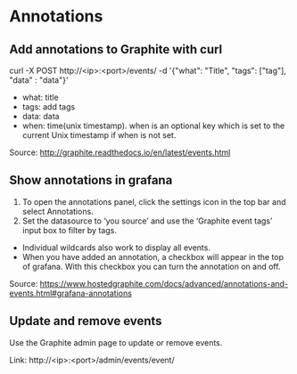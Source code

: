 # Annotations

## Add annotations to Graphite with curl
  curl -X POST http://\<ip>:\<port>/events/ -d '{"what": "Title", "tags": ["tag"], "data" : "data"}'
  - what: title
  - tags: add tags
  - data: data
  - when: time(unix timestamp). when is an optional key which is set to the current Unix timestamp if when is not set.
  
  Source: http://graphite.readthedocs.io/en/latest/events.html

## Show annotations in grafana
  1. To open the annotations panel, click the settings icon in the top bar and select Annotations.
  2. Set the datasource to ‘you source’ and use the ‘Graphite event tags’ input box to filter by tags.
  - Individual wildcards also work to display all events.
  - When you have added an annotation, a checkbox will appear in the top of grafana. With this checkbox you can turn the annotation on and off. 
 
 Source: https://www.hostedgraphite.com/docs/advanced/annotations-and-events.html#grafana-annotations
  
## Update and remove events
  Use the Graphite admin page to update or remove events.
  
  Link: http://\<ip>:\<port>/admin/events/event/
